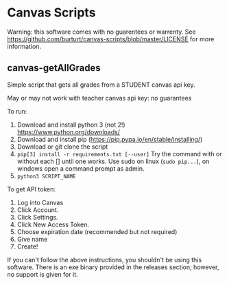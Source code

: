 # Canvas Scripts

Warning: this software comes with no guarentees or warrenty. See https://github.com/burturt/canvas-scripts/blob/master/LICENSE for more information.

## canvas-getAllGrades
Simple script that gets all grades from a STUDENT canvas api key.

May or may not work with teacher canvas api key: no guarantees

To run:
1. Download and install python 3 (not 2!) https://www.python.org/downloads/
2. Download and install pip (https://pip.pypa.io/en/stable/installing/)
3. Download or git clone the script
4. `pip[3] install -r requirements.txt [--user]` Try the command with or without each [] until one works. Use sudo on linux (`sudo pip...`), on windows open a command prompt as admin.
5. `python3 SCRIPT_NAME`

To get API token:
1. Log into Canvas
2. Click Account.
3. Click Settings.
4. Click New Access Token.
5. Choose expiration date (recommended but not required)
6. Give name
7. Create!

If you can't follow the above instructions, you shouldn't be using this software. There is an exe binary provided in the releases section; however, no support is given for it.
